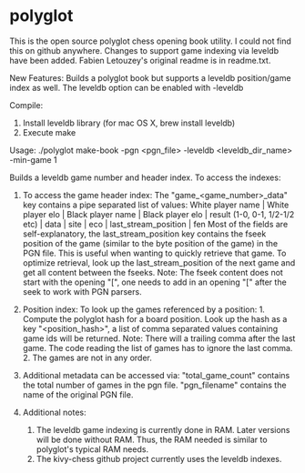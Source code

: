 polyglot
========

This is the open source polyglot chess opening book utility. I could not find this on github anywhere. Changes to support game indexing via leveldb have been added.
Fabien Letouzey's original readme is in readme.txt.

New Features:
Builds a polyglot book but supports a leveldb position/game index as well. The leveldb option can be enabled with -leveldb

Compile:
1. Install leveldb library (for mac OS X, brew install leveldb)
2. Execute make

Usage:
./polyglot make-book -pgn <pgn_file> -leveldb <leveldb_dir_name> -min-game 1

Builds a leveldb game number and header index. To access the indexes:

1. To access the game header index:
	The "game_<game_number>_data" key contains a pipe separated list of values: 
		White player name |
		White player elo |
		Black player name |
		Black player elo |
		result (1-0, 0-1, 1/2-1/2 etc) |
		data |
		site |
		eco |
		last_stream_position |
		fen
	Most of the fields are self-explanatory, the last_stream_position key contains the fseek position of the game (similar to the byte position of the game) in the PGN file. This is useful when wanting to quickly retrieve that game. To optimize retrieval, look up the last_stream_position of the next game and get all content between the fseeks. Note: The fseek content does not start with the opening "[", one needs to add in an opening "[" after the seek to work with PGN parsers.

2. Position index:
	To look up the games referenced by a position:
		1. Compute the polyglot hash for a board position. Look up the hash as a key "<position_hash>", a list of comma separated values containing game ids will be returned. Note: There will a trailing comma after the last game. The code reading the list of games has to ignore the last comma.
		2. The games are not in any order.

3. Additional metadata can be accessed via:
	"total_game_count" contains the total number of games in the pgn file.
	"pgn_filename" contains the name of the original PGN file.
	
4. Additional notes:
	1. The leveldb game indexing is currently done in RAM. Later versions will be done without RAM. Thus, the RAM needed is similar to polyglot's typical RAM needs.
	2. The kivy-chess github project currently uses the leveldb indexes.
